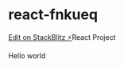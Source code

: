 # react-fnkueq

[Edit on StackBlitz ⚡️](https://stackblitz.com/edit/react-fnkueq)React Project

Hello world
